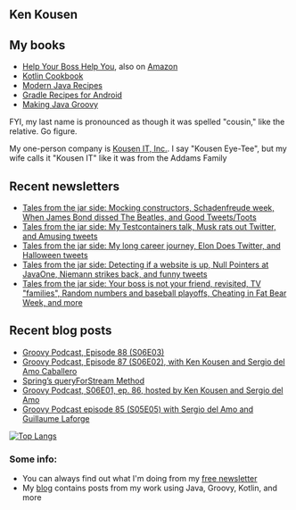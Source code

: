 ## Ken Kousen

## My books

- [Help Your Boss Help You](https://pragprog.com/titles/kkmanage/help-your-boss-help-you/), also on [Amazon](https://www.amazon.com/Help-Your-Boss-You-Opportunities/dp/1680508229/ref=sr_1_1)
- [Kotlin Cookbook](https://www.amazon.com/Kotlin-Cookbook-Problem-Focused-Ken-Kousen/dp/1492046671/ref=sr_1_2?crid=19GC9U7J3BCF6&dchild=1&keywords=ken+kousen&qid=1602270598&sprefix=kousen+%2Caps%2C152&sr=8-2)
- [Modern Java Recipes](https://www.amazon.com/Modern-Java-Recipes-Solutions-Difficult/dp/149197317X/ref=sr_1_1?crid=19GC9U7J3BCF6&dchild=1&keywords=ken+kousen&qid=1602270598&sprefix=kousen+%2Caps%2C152&sr=8-1)
- [Gradle Recipes for Android](https://www.amazon.com/Gradle-Recipes-Android-Master-System/dp/1491947020/ref=sr_1_3?crid=19GC9U7J3BCF6&dchild=1&keywords=ken+kousen&qid=1602270598&sprefix=kousen+%2Caps%2C152&sr=8-3)
- [Making Java Groovy](https://www.amazon.com/Making-Java-Groovy-Ken-Kousen/dp/1935182943/ref=sr_1_1?dchild=1&keywords=ken+kousen+making+java+groovy&qid=1602270937&sr=8-1)

FYI, my last name is pronounced as though it was spelled "cousin," like the relative. Go figure.

My one-person company is [Kousen IT, Inc.](http://www.kousenit.com). I say "Kousen Eye-Tee", but my wife calls it "Kousen IT" like it was from the Addams Family

## Recent newsletters
<!-- NEWSLETTERS:START -->
- [Tales from the jar side: Mocking constructors, Schadenfreude week, When James Bond dissed The Beatles, and Good Tweets/Toots](https://kenkousen.substack.com/p/tales-from-the-jar-side-mocking-constructors)
- [Tales from the jar side: My Testcontainers talk, Musk rats out Twitter, and Amusing tweets](https://kenkousen.substack.com/p/tales-from-the-jar-side-my-testcontainers)
- [Tales from the jar side: My long career journey, Elon Does Twitter, and Halloween tweets](https://kenkousen.substack.com/p/tales-from-the-jar-side-my-long-career)
- [Tales from the jar side: Detecting if a website is up, Null Pointers at JavaOne, Niemann strikes back, and funny tweets](https://kenkousen.substack.com/p/tales-from-the-jar-side-detecting)
- [Tales from the jar side: Your boss is not your friend, revisited, TV &quot;families&quot;, Random numbers and baseball playoffs, Cheating in Fat Bear Week, and more](https://kenkousen.substack.com/p/tales-from-the-jar-side-your-boss)
<!-- NEWSLETTERS:END -->

## Recent blog posts
<!-- BLOG-POST-LIST:START -->
- [Groovy Podcast, Episode 88 &lpar;S06E03&rpar;](https://kousenit.org/2022/10/09/groovy-podcast-episode-88-s06e03/)
- [Groovy Podcast, Episode 87 &lpar;S06E02&rpar;, with Ken Kousen and Sergio del Amo Caballero](https://kousenit.org/2022/06/16/groovy-podcast-episode-87-s06e02-with-ken-kousen-and-sergio-del-amo-caballero/)
- [Spring’s queryForStream Method](https://kousenit.org/2022/05/26/springs-queryforstream-method/)
- [Groovy Podcast, S06E01, ep. 86, hosted by Ken Kousen and Sergio del Amo](https://kousenit.org/2022/02/02/groovy-podcast-s06e01-ep-86-hosted-by-ken-kousen-and-sergio-del-amo/)
- [Groovy Podcast episode 85 &lpar;S05E05&rpar; with Sergio del Amo and Guillaume Laforge](https://kousenit.org/2021/12/22/groovy-podcast-episode-85-s05e05-with-sergio-del-amo-and-guillaume-laforge/)
<!-- BLOG-POST-LIST:END -->

[![Top Langs](https://github-readme-stats.vercel.app/api/top-langs/?username=kousen&hide=javascript)](https://github.com/kousen/github-readme-stats)

### Some info:

- You can always find out what I'm doing from my [free newsletter](https://kenkousen.substack.com)
- My [blog](https://kousenit.org) contains posts from my work using Java, Groovy, Kotlin, and more

<!--
**kousen/kousen** is a ✨ _special_ ✨ repository because its `README.md` (this file) appears on your GitHub profile.

Here are some ideas to get you started:

- 🔭 I’m currently working on ...
- 🌱 I’m currently learning ...
- 👯 I’m looking to collaborate on ...
- 🤔 I’m looking for help with ...
- 💬 Ask me about ...
- 📫 How to reach me: ...
- 😄 Pronouns: ...
- ⚡ Fun fact: ...
-->
